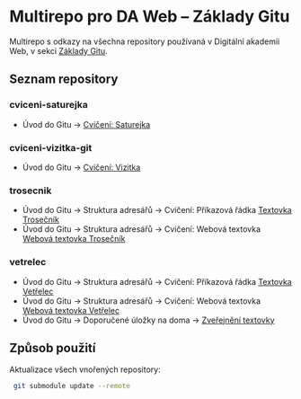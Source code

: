 # Multirepo pro DA Web – Základy Gitu

Multirepo s odkazy na všechna repository používaná v Digitální akademii Web, v sekci [Základy Gitu](https://kodim.cz/czechitas/daweb/zaklady-gitu).

## Seznam repository

### cviceni-saturejka
* Úvod do Gitu → [Cvičení: Saturejka](https://kodim.cz/czechitas/daweb/zaklady-gitu/uvod-do-gitu/cviceni-saturejka)

### cviceni-vizitka-git
* Úvod do Gitu → [Cvičení: Vizitka](https://kodim.cz/czechitas/daweb/zaklady-gitu/uvod-do-gitu/cviceni-vizitka)

### trosecnik
* Úvod do Gitu → Struktura adresářů → Cvičení: Příkazová řádka [Textovka Trosečník](https://kodim.cz/czechitas/daweb/zaklady-gitu/struktura-adresaru/cv-prikazova-radka/textovka-trosecnik)
* Úvod do Gitu → Struktura adresářů → Cvičení: Webová textovka [Webová textovka Trosečník](https://kodim.cz/czechitas/daweb/zaklady-gitu/struktura-adresaru/cv-webova-textovka/webova-textovka-trosecnik)

### vetrelec
* Úvod do Gitu → Struktura adresářů → Cvičení: Příkazová řádka [Textovka Vetřelec](https://kodim.cz/czechitas/daweb/zaklady-gitu/struktura-adresaru/cv-prikazova-radka/textovka-vetrelec)
* Úvod do Gitu → Struktura adresářů → Cvičení: Webová textovka [Webová textovka Vetřelec](https://kodim.cz/czechitas/daweb/zaklady-gitu/struktura-adresaru/cv-webova-textovka/webova-textovka-vetrelec)
* Úvod do Gitu → Doporučené úložky na doma → [Zveřejnění textovky](https://kodim.cz/czechitas/daweb/zaklady-gitu/uvod-do-gitu/cv-ulozky/textovka)

## Způsob použití

Aktualizace všech vnořených repository:
```sh
 git submodule update --remote
```
